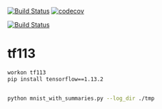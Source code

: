 


[![Build Status](https://travis-ci.org/mchirico/tf113.svg?branch=master)](https://travis-ci.org/mchirico/tf113)
[![codecov](https://codecov.io/gh/mchirico/tf113/branch/master/graph/badge.svg)](https://codecov.io/gh/mchirico/tf113)

[![Build Status](https://mchirico.visualstudio.com/tf113/_apis/build/status/mchirico.tf113?branchName=master)](https://mchirico.visualstudio.com/tf113/_build/latest?definitionId=9&branchName=master)


# tf113

```bash
workon tf113
pip install tensorflow==1.13.2


python mnist_with_summaries.py --log_dir ./tmp
```
